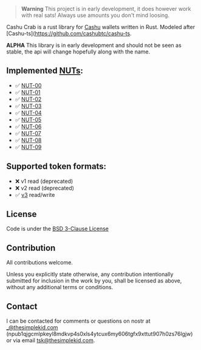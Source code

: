 > **Warning**
> This project is in early development, it does however work with real sats! Always use amounts you don't mind loosing.

Cashu Crab is a rust library for [Cashu](https://github.com/cashubtc) wallets written in Rust.
Modeled after [Cashu-ts](https://github.com/cashubtc/cashu-ts.

**ALPHA** This library is in early development and should not be seen as stable, the api will change hopefully along with the name.

## Implemented [NUTs](https://github.com/cashubtc/nuts/):

- ✅ [NUT-00](https://github.com/cashubtc/nuts/blob/main/00.md)
- ✅ [NUT-01](https://github.com/cashubtc/nuts/blob/main/01.md)
- ✅ [NUT-02](https://github.com/cashubtc/nuts/blob/main/02.md)
- ✅ [NUT-03](https://github.com/cashubtc/nuts/blob/main/03.md)
- ✅ [NUT-04](https://github.com/cashubtc/nuts/blob/main/04.md)
- ✅ [NUT-05](https://github.com/cashubtc/nuts/blob/main/05.md)
- ✅ [NUT-06](https://github.com/cashubtc/nuts/blob/main/06.md)
- ✅ [NUT-07](https://github.com/cashubtc/nuts/blob/main/07.md)
- ✅ [NUT-08](https://github.com/cashubtc/nuts/blob/main/08.md)
- ✅ [NUT-09](https://github.com/cashubtc/nuts/blob/main/09.md)


## Supported token formats:

- ❌ v1 read (deprecated)
- ❌ v2 read (deprecated)
- ✅ [v3](https://github.com/cashubtc/nuts/blob/main/00.md#023---v3-tokens) read/write


## License

Code is under the [BSD 3-Clause License](LICENSE-BSD-3)

## Contribution

All contributions welcome.

Unless you explicitly state otherwise, any contribution intentionally submitted for inclusion in the work by you, shall be licensed as above, without any additional terms or conditions.

## Contact

I can be contacted for comments or questions on nostr at _@thesimplekid.com (npub1qjgcmlpkeyl8mdkvp4s0xls4ytcux6my606tgfx9xttut907h0zs76lgjw) or via email tsk@thesimplekid.com.